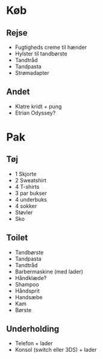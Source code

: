 # Køb

## Rejse
* Fugtigheds creme til hænder
* Hylster til tandbørste
* Tandtråd
* Tandpasta
* Strømadapter

## Andet
* Klatre kridt + pung
* Etrian Odyssey?

# Pak

## Tøj

* 1 Skjorte
* 2 Sweatshirt
* 4 T-shirts
* 3 par bukser
* 4 underbuks
* 4 sokker
* Støvler
* Sko

## Toilet

* Tandbørste
* Tandpasta
* Tandtråd
* Barbermaskine (med lader)
* Håndklæde?
* Shampoo
* Håndsprit
* Handsæbe
* Kam
* Børste

## Underholding

* Telefon + lader
* Konsol (switch eller 3DS) + lader
